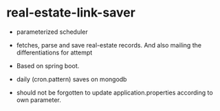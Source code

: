 # real-estate-link-saver

- parameterized scheduler

- fetches, parse and save real-estate records. And also mailing the differentiations for attempt

- Based on spring boot.

- daily (cron.pattern) saves on mongodb

- should not be forgotten to update application.properties according to own parameter.
